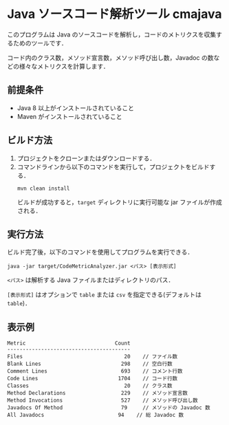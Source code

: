 # Java ソースコード解析ツール cmajava

このプログラムは Java のソースコードを解析し，コードのメトリクスを収集するためのツールです．

コード内のクラス数，メソッド宣言数，メソッド呼び出し数，Javadoc の数などの様々なメトリクスを計算します．

## 前提条件

- Java 8 以上がインストールされていること
- Maven がインストールされていること

## ビルド方法

1. プロジェクトをクローンまたはダウンロードする．
2. コマンドラインから以下のコマンドを実行して，プロジェクトをビルドする．
    ```
    mvn clean install
    ```
    ビルドが成功すると，`target` ディレクトリに実行可能な jar ファイルが作成される．

## 実行方法

ビルド完了後，以下のコマンドを使用してプログラムを実行できる．
```
java -jar target/CodeMetricAnalyzer.jar <パス> [表示形式]
```
`<パス>` は解析する Java ファイルまたはディレクトリのパス．

`[表示形式]` はオプションで `table` または `csv` を指定できる(デフォルトは `table`)．

## 表示例

```
Metric                             Count
----------------------------------------
Files                                 20    // ファイル数
Blank Lines                          298    // 空白行数
Comment Lines                        693    // コメント行数
Code Lines                          1704    // コード行数
Classes                               20    // クラス数
Method Declarations                  229    // メソッド宣言数
Method Invocations                   527    // メソッド呼び出し数
Javadocs Of Method                   79     // メソッドの Javadoc 数
All Javadocs                        94    // 総 Javadoc 数
```